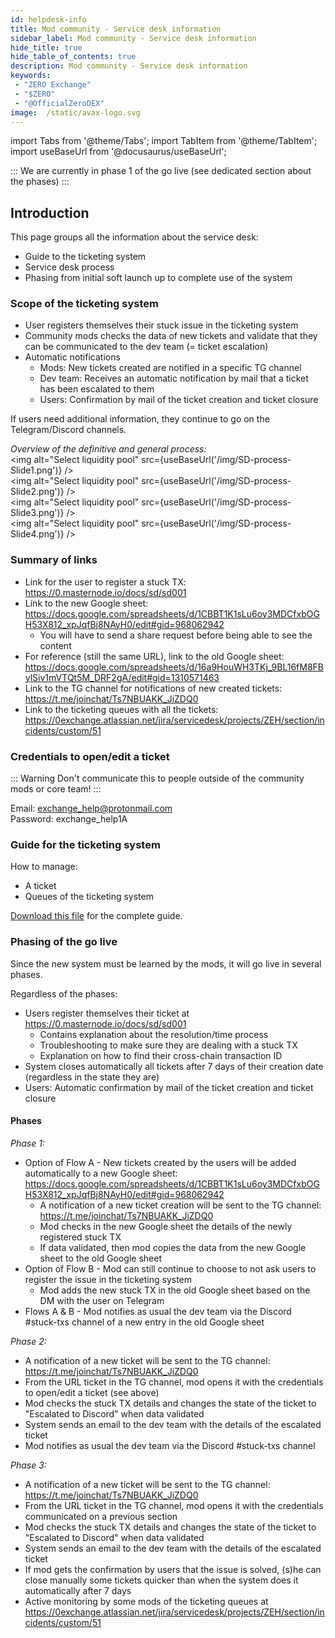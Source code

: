 ```yaml
---
id: helpdesk-info
title: Mod community - Service desk information
sidebar_label: Mod community - Service desk information
hide_title: true
hide_table_of_contents: true
description: Mod community - Service desk information
keywords:
 - "ZERO Exchange"
 - "$ZERO"
 - "@OfficialZeroDEX"
image:  /static/avax-logo.svg
---
```



import Tabs from '@theme/Tabs';
import TabItem from '@theme/TabItem';
import useBaseUrl from '@docusaurus/useBaseUrl';

:::
We are currently in phase 1 of the go live (see dedicated section about the phases)
:::

## Introduction

This page groups all the information about the service desk:
* Guide to the ticketing system
* Service desk process 
* Phasing from initial soft launch up to complete use of the system

### Scope of the ticketing system

* User registers themselves their stuck issue in the ticketing system
* Community mods checks the data of new tickets and validate that they can be communicated to the dev team (= ticket escalation)
* Automatic notifications
  * Mods: New tickets created are notified in a specific TG channel 
  * Dev team: Receives an automatic notification by mail that a ticket has been escalated to them
  * Users: Confirmation by mail of the ticket creation and ticket closure  

If users need additional information, they continue to go on the Telegram/Discord channels.

_Overview of the definitive and general process:_  
<img alt="Select liquidity pool" src={useBaseUrl('/img/SD-process-Slide1.png')} />  
<img alt="Select liquidity pool" src={useBaseUrl('/img/SD-process-Slide2.png')} />  
<img alt="Select liquidity pool" src={useBaseUrl('/img/SD-process-Slide3.png')} />  
<img alt="Select liquidity pool" src={useBaseUrl('/img/SD-process-Slide4.png')} />  


### Summary of links

* Link for the user to register a stuck TX: https://0.masternode.io/docs/sd/sd001
* Link to the new Google sheet: https://docs.google.com/spreadsheets/d/1CBBT1K1sLu6oy3MDCfxbOGH53X812_xpJqfBj8NAyH0/edit#gid=968062942
    * You will have to send a share request before being able to see the content   
* For reference (still the same URL), link to the old Google sheet: https://docs.google.com/spreadsheets/d/16a9HouWH3TKj_9BL16fM8FBylSiv1mVTQt5M_DRF2gA/edit#gid=1310571463
* Link to the TG channel for notifications of new created tickets: https://t.me/joinchat/Ts7NBUAKK_JiZDQ0 
* Link to the ticketing queues with all the tickets: https://0exchange.atlassian.net/jira/servicedesk/projects/ZEH/section/incidents/custom/51

### Credentials to open/edit a ticket

::: Warning
Don't communicate this to people outside of the community mods or core team!
:::

Email: exchange_help@protonmail.com  
Password: exchange_help1A


### Guide for the ticketing system

How to manage:
* A ticket
* Queues of the ticketing system

[Download this file]() for the complete guide.

### Phasing of the go live

Since the new system must be learned by the mods, it will go live in several phases.

Regardless of the phases:
* Users register themselves their ticket at https://0.masternode.io/docs/sd/sd001 
  * Contains explanation about the resolution/time process
  * Troubleshooting to make sure they are dealing with a stuck TX
  * Explanation on how to find their cross-chain transaction ID
* System closes automatically all tickets after 7 days of their creation date (regardless in the state they are)
* Users: Automatic confirmation by mail of the ticket creation and ticket closure  

#### Phases

_Phase 1:_ 
* Option of Flow A - New tickets created by the users will be added automatically to a new Google sheet: https://docs.google.com/spreadsheets/d/1CBBT1K1sLu6oy3MDCfxbOGH53X812_xpJqfBj8NAyH0/edit#gid=968062942
  * A notification of a new ticket creation will be sent to the TG channel: https://t.me/joinchat/Ts7NBUAKK_JiZDQ0 
  * Mod checks in the new Google sheet the details of the newly registered stuck TX
  * If data validated, then mod copies the data from the new Google sheet to the old Google sheet
* Option of Flow B - Mod can still continue to choose to not ask users to register the issue in the ticketing system 
  * Mod adds the new stuck TX in the old Google sheet based on the DM with the user on Telegram
* Flows A & B - Mod notifies as usual the dev team via the Discord #stuck-txs channel of a new entry in the old Google sheet 

_Phase 2:_
* A notification of a new ticket will be sent to the TG channel: https://t.me/joinchat/Ts7NBUAKK_JiZDQ0 
* From the URL ticket in the TG channel, mod opens it with the credentials to open/edit a ticket (see above)
* Mod checks the stuck TX details and changes the state of the ticket to "Escalated to Discord" when data validated
* System sends an email to the dev team with the details of the escalated ticket
* Mod notifies as usual the dev team via the Discord #stuck-txs channel 

_Phase 3:_
* A notification of a new ticket will be sent to the TG channel: https://t.me/joinchat/Ts7NBUAKK_JiZDQ0 
* From the URL ticket in the TG channel, mod opens it with the credentials communicated on a previous section
* Mod checks the stuck TX details and changes the state of the ticket to "Escalated to Discord" when data validated
* System sends an email to the dev team with the details of the escalated ticket
* If mod gets the confirmation by users that the issue is solved, (s)he can close manually some tickets quicker than when the system does it automatically after 7 days 
* Active monitoring by some mods of the ticketing queues at https://0exchange.atlassian.net/jira/servicedesk/projects/ZEH/section/incidents/custom/51
